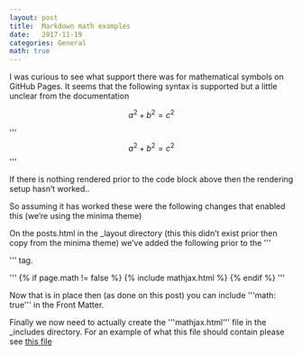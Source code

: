 ```yaml
---
layout: post
title:  Markdown math examples
date:   2017-11-19
categories: General
math: true
---
```


I was curious to see what support there was for mathematical symbols on GitHub Pages.  It seems that the following syntax is supported but a little unclear from the documentation

$$ a^2 + b^2 = c^2 $$

'''
$$ a^2 + b^2 = c^2 $$
'''

If there is nothing rendered prior to the code block above then the rendering setup hasn’t worked..

So assuming it has worked these were the following changes that enabled this (we’re using the minima theme)

On the posts.html in the _layout directory (this this didn’t exist prior then copy from the minima theme) we’ve added the following prior to the '''<article>''' tag.

'''
{% if page.math != false %}
 {% include mathjax.html %}
{% endif %}
'''

Now that is in place then (as done on this post) you can include '''math: true''' in the Front Matter.

Finally we now need to actually create the '''mathjax.html''' file in the _includes directory.  For an example of what this file should contain please see [this file](harbour22.github.io/_includes/mathjax.html)

